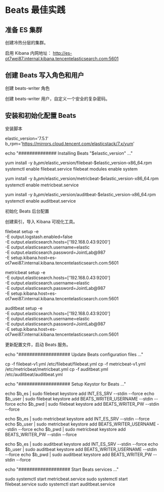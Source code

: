 # Beats 最佳实践

## 准备 ES 集群

创建冷热分层的集群。

启用 Kibana 内网地址： http://es-ot7wei87.internal.kibana.tencentelasticsearch.com:5601


## 创建 Beats 写入角色和用户

创建 beats-writer 角色

创建 beats-writer 用户，自定义一个安全的复杂密码。

## 安装和初始化配置 Beats

安装脚本


elastic_version='7.5.1'
b_rpm='https://mirrors.cloud.tencent.com/elasticstack/7.x/yum'

echo "############## Installing  Beats "$elastic_version" ..."

yum install -y $b_rpm/$elastic_version/filebeat-$elastic_version-x86_64.rpm
systemctl enable  filebeat.service
filebeat modules enable system

yum install -y $b_rpm/$elastic_version/metricbeat-$elastic_version-x86_64.rpm
systemctl enable  metricbeat.service

yum install -y $b_rpm/$elastic_version/auditbeat-$elastic_version-x86_64.rpm
systemctl enable  auditbeat.service

初始化 Beats 后台配置

创建索引，导入 Kibana 可视化工具。

filebeat setup -e \
  -E output.logstash.enabled=false \
  -E output.elasticsearch.hosts=['192.168.0.43:9200'] \
  -E output.elasticsearch.username=elastic \
  -E output.elasticsearch.password=JointLab@987 \
  -E setup.kibana.host=es-ot7wei87.internal.kibana.tencentelasticsearch.com:5601


metricbeat setup -e   \
  -E output.elasticsearch.hosts=['192.168.0.43:9200']   \
  -E output.elasticsearch.username=elastic   \
  -E output.elasticsearch.password=JointLab@987   \
  -E setup.kibana.host=es-ot7wei87.internal.kibana.tencentelasticsearch.com:5601

auditbeat setup -e \
  -E output.elasticsearch.hosts=['192.168.0.43:9200'] \
  -E output.elasticsearch.username=elastic \
  -E output.elasticsearch.password=JointLab@987 \
  -E setup.kibana.host=es-ot7wei87.internal.kibana.tencentelasticsearch.com:5601

更新配置文件，启动 Beats 服务。

echo "################### Update Beats configuration files ..."

cp -f filebeat-v1.yml /etc/filebeat/filebeat.yml
cp -f metricbeat-v1.yml /etc/metricbeat/metricbeat.yml
cp -f auditbeat.yml /etc/auditbeat/auditbeat.yml

echo "################### Setup Keystor for Beats ..."

echo $b_es  | sudo filebeat keystore add INT_ES_SRV --stdin --force
echo $b_user  | sudo filebeat keystore add BEATS_WRITER_USERNAME --stdin --force
echo $b_pwd   | sudo filebeat keystore add BEATS_WRITER_PW --stdin --force

echo $b_es  | sudo metricbeat keystore add INT_ES_SRV --stdin --force
echo $b_user  | sudo metricbeat keystore add BEATS_WRITER_USERNAME --stdin --force
echo $b_pwd   | sudo metricbeat keystore add BEATS_WRITER_PW --stdin --force

echo $b_es  | sudo auditbeat keystore add INT_ES_SRV --stdin --force
echo $b_user  | sudo auditbeat keystore add BEATS_WRITER_USERNAME --stdin --force
echo $b_pwd   | sudo auditbeat keystore add BEATS_WRITER_PW --stdin --force

echo "################### Start Beats services ..."

sudo systemctl start  metricbeat.service
sudo systemctl start  filebeat.service
sudo systemctl start  auditbeat.service

